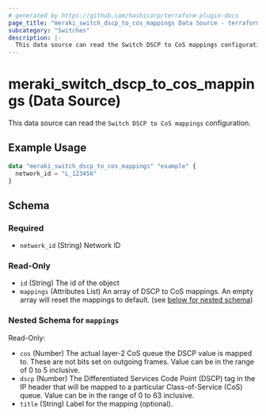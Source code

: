 ```yaml
---
# generated by https://github.com/hashicorp/terraform-plugin-docs
page_title: "meraki_switch_dscp_to_cos_mappings Data Source - terraform-provider-meraki"
subcategory: "Switches"
description: |-
  This data source can read the Switch DSCP to CoS mappings configuration.
---
```


# meraki_switch_dscp_to_cos_mappings (Data Source)

This data source can read the `Switch DSCP to CoS mappings` configuration.

## Example Usage

```terraform
data "meraki_switch_dscp_to_cos_mappings" "example" {
  network_id = "L_123456"
}
```

<!-- schema generated by tfplugindocs -->
## Schema

### Required

- `network_id` (String) Network ID

### Read-Only

- `id` (String) The id of the object
- `mappings` (Attributes List) An array of DSCP to CoS mappings. An empty array will reset the mappings to default. (see [below for nested schema](#nestedatt--mappings))

<a id="nestedatt--mappings"></a>
### Nested Schema for `mappings`

Read-Only:

- `cos` (Number) The actual layer-2 CoS queue the DSCP value is mapped to. These are not bits set on outgoing frames. Value can be in the range of 0 to 5 inclusive.
- `dscp` (Number) The Differentiated Services Code Point (DSCP) tag in the IP header that will be mapped to a particular Class-of-Service (CoS) queue. Value can be in the range of 0 to 63 inclusive.
- `title` (String) Label for the mapping (optional).
